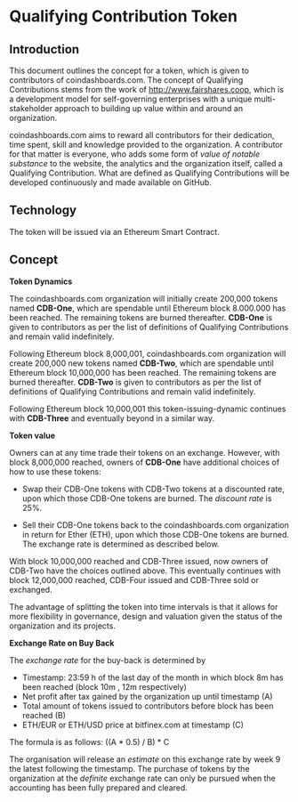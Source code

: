 Qualifying Contribution Token
=============================

Introduction
-------------

This document outlines the concept for a token, which is given to contributors of coindashboards.com. The concept of Qualifying Contributions stems from the work of http://www.fairshares.coop, which is a development model for self-governing enterprises with a unique multi-stakeholder approach to building up value within and around an organization.

coindashboards.com aims to reward all contributors for their dedication, time spent, skill and knowledge provided to the organization. A contributor for that matter is everyone, who adds some form of _value of notable substance_ to the website, the analytics and the organization itself, called a Qualifying Contribution. What are defined as Qualifying Contributions will be developed continuously and made available on GitHub.

Technology
----------

The token will be issued via an Ethereum Smart Contract.

Concept
---------

__Token Dynamics__

The coindashboards.com organization will initially create 200,000 tokens named __CDB-One__, which are spendable until Ethereum  block 8.000.000 has been reached. The remaining tokens are burned thereafter. __CDB-One__ is given to contributors as per the list of definitions of Qualifying Contributions and remain valid indefinitely.

Following Ethereum block 8,000,001, coindashboards.com organization will create 200,000 new tokens named __CDB-Two__, which are spendable until Ethereum block 10,000,000 has been reached. The remaining tokens are burned thereafter. __CDB-Two__ is given to contributors as per the list of definitions of Qualifying Contributions and remain valid indefinitely.

Following Ethereum block 10,000,001 this token-issuing-dynamic continues with __CDB-Three__ and eventually beyond in a similar way.


__Token value__

Owners can at any time trade their tokens on an exchange. However, with block 8,000,000 reached, owners of __CDB-One__ have additional choices of how to use these tokens:

* Swap their CDB-One tokens with CDB-Two tokens at a discounted rate, upon which those CDB-One tokens are burned. The _discount rate_ is 25%.

* Sell their CDB-One tokens back to the coindashboards.com organization in return for Ether (ETH), upon which those CDB-One tokens are burned. The exchange rate is determined as described below.

With block 10,000,000 reached and CDB-Three issued, now owners of CDB-Two have the choices outlined above. This eventually continues with block 12,000,000 reached, CDB-Four issued and CDB-Three sold or exchanged.

The advantage of splitting the token into time intervals is that it allows for more flexibility in governance, design and valuation given the status of the organization and its projects.


__Exchange Rate on Buy Back__

The _exchange rate_ for the buy-back is determined by 

* Timestamp: 23:59 h of the last day of the month in which block 8m has been reached (block 10m , 12m respectively)
* Net profit after tax gained by the organization up until timestamp (A)
* Total amount of tokens issued to contributors before block has been reached (B)
* ETH/EUR or ETH/USD price at bitfinex.com at timestamp (C)

The formula is as follows: ((A * 0.5) / B) * C

The organisation will release an _estimate_ on this exchange rate by week 9 the latest following the timestamp. The purchase of tokens by the organization at the _definite_ exchange rate can only be pursued when the accounting has been fully prepared and cleared.









